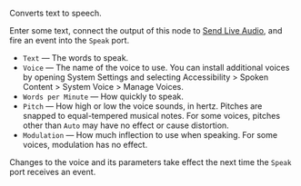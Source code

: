 Converts text to speech.

Enter some text, connect the output of this node to [Send Live Audio](vuo-node://vuo.audio.send2), and fire an event into the `Speak` port.

   - `Text` — The words to speak.
   - `Voice` — The name of the voice to use.  You can install additional voices by opening System Settings and selecting Accessibility > Spoken Content > System Voice > Manage Voices.
   - `Words per Minute` — How quickly to speak.
   - `Pitch` — How high or low the voice sounds, in hertz.  Pitches are snapped to equal-tempered musical notes.  For some voices, pitches other than `Auto` may have no effect or cause distortion.
   - `Modulation` — How much inflection to use when speaking.  For some voices, modulation has no effect.

Changes to the voice and its parameters take effect the next time the `Speak` port receives an event.
